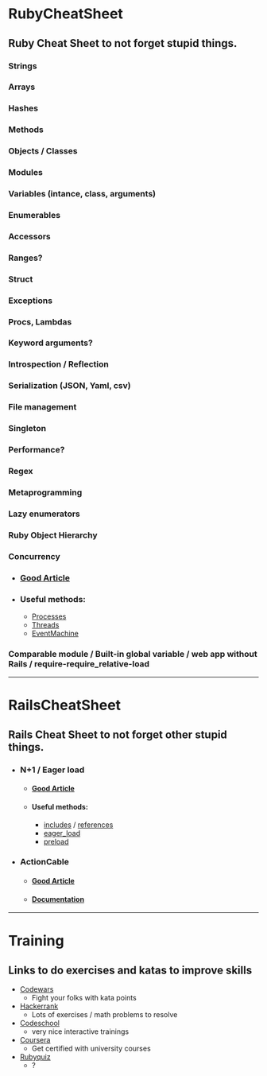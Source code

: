 # RubyCheatSheet
## Ruby Cheat Sheet to not forget stupid things.

### Strings
### Arrays
### Hashes
### Methods
### Objects / Classes
### Modules
### Variables (intance, class, arguments)
### Enumerables
### Accessors
### Ranges?
### Struct
### Exceptions
### Procs, Lambdas
### Keyword arguments?
### Introspection / Reflection
### Serialization (JSON, Yaml, csv)
### File management
### Singleton
### Performance?
### Regex
### Metaprogramming
### Lazy enumerators
### Ruby Object Hierarchy
### Concurrency
- ### [Good Article](https://engineering.universe.com/introduction-to-concurrency-models-with-ruby-part-i-550d0dbb970)
- ### Useful methods:
  - [Processes](https://ruby-doc.org/core-2.4.0/Process.html)
  - [Threads](https://ruby-doc.org/core-2.4.0/Thread.html)
  - [EventMachine](https://github.com/eventmachine/eventmachine)

### Comparable module / Built-in global variable / web app without Rails / require-require_relative-load
---

# RailsCheatSheet
## Rails Cheat Sheet to not forget other stupid things.

- ### N+1 / Eager load
  - #### [Good Article](https://goiabada.blog/to-join-or-not-to-join-an-act-of-includes-f6728fcefea3)
  - #### Useful methods: 
    - [includes](https://apidock.com/rails/v4.2.7/ActiveRecord/QueryMethods/includes) / [references](https://apidock.com/rails/ActiveRecord/QueryMethods/references)
    - [eager_load](https://apidock.com/rails/v4.2.7/ActiveRecord/QueryMethods/eager_load)
    - [preload](https://apidock.com/rails/ActiveRecord/QueryMethods/preload)

- ### ActionCable
  - #### [Good Article](https://medium.com/rubyinside/using-rails-5-actioncable-and-rethinkdb-to-build-a-reactive-websocket-app-7f77382cfb5)
  - #### [Documentation](http://edgeguides.rubyonrails.org/action_cable_overview.html)
  
  
---
# Training
## Links to do exercises and katas to improve skills

- [Codewars](https://www.codewars.com)
  - Fight your folks with kata points
- [Hackerrank](https://www.hackerrank.com)
  - Lots of exercises / math problems to resolve
- [Codeschool](https://www.codeschool.com/)
  - very nice interactive trainings
- [Coursera](https://www.coursera.org/)
  - Get certified with university courses
- [Rubyquiz](http://rubyquiz.com/)
  - ?
